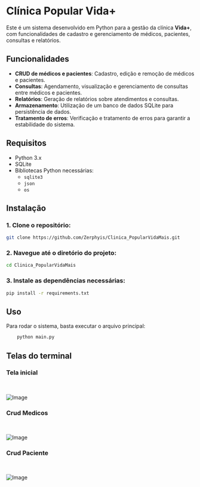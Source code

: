# Clínica Popular Vida+

Este é um sistema desenvolvido em Python para a gestão da clínica **Vida+**, com funcionalidades de cadastro e gerenciamento de médicos, pacientes, consultas e relatórios.

## Funcionalidades
- **CRUD de médicos e pacientes**: Cadastro, edição e remoção de médicos e pacientes.
- **Consultas**: Agendamento, visualização e gerenciamento de consultas entre médicos e pacientes.
- **Relatórios**: Geração de relatórios sobre atendimentos e consultas.
- **Armazenamento**: Utilização de um banco de dados SQLite para persistência de dados.
- **Tratamento de erros**: Verificação e tratamento de erros para garantir a estabilidade do sistema.

## Requisitos
- Python 3.x
- SQLite
- Bibliotecas Python necessárias:
  - `sqlite3`
  - `json`
  - `os`

## Instalação
### 1. Clone o repositório:
```bash
git clone https://github.com/Zerphyis/Clinica_PopularVidaMais.git
```

### 2. Navegue até o diretório do projeto:
```bash
cd Clinica_PopularVidaMais
```
### 3. Instale as dependências necessárias:
```bash
pip install -r requirements.txt
   ```

## Uso
Para rodar o sistema, basta executar o arquivo principal:

```bash
    python main.py
```

## Telas do terminal

### Tela inicial
<br>

![Image](https://github.com/user-attachments/assets/45639bb9-fb05-4874-86f4-6eae3a4c49b9)
<br>

### Crud Medicos
<br>

![Image](https://github.com/user-attachments/assets/ef20b60e-c071-4233-9aaf-6326ccbdfce8)
<br>

### Crud Paciente
<br>

![Image](https://github.com/user-attachments/assets/b81f57bc-8064-418a-8954-5c902ef72fac)
<br>
